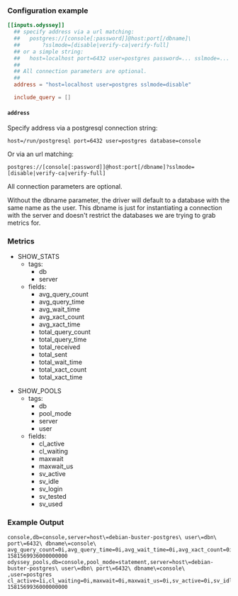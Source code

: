 ### Configuration example

```toml
[[inputs.odyssey]]
  ## specify address via a url matching:
  ##   postgres://[console[:password]]@host:port[/dbname]\
  ##       ?sslmode=[disable|verify-ca|verify-full]
  ## or a simple string:
  ##   host=localhost port=6432 user=postgres password=... sslmode=... dbname=app_production
  ##
  ## All connection parameters are optional.
  ##
  address = "host=localhost user=postgres sslmode=disable"

  include_query = []
```

#### `address`

Specify address via a postgresql connection string:

  `host=/run/postgresql port=6432 user=postgres database=console`

Or via an url matching:

  `postgres://[console[:password]]@host:port[/dbname]?sslmode=[disable|verify-ca|verify-full]`

All connection parameters are optional.

Without the dbname parameter, the driver will default to a database with the same name as the user.
This dbname is just for instantiating a connection with the server and doesn't restrict the databases we are trying to grab metrics for.

### Metrics

- SHOW_STATS
  - tags:
    - db
    - server
  - fields:
    - avg_query_count
    - avg_query_time
    - avg_wait_time
    - avg_xact_count
    - avg_xact_time
    - total_query_count
    - total_query_time
    - total_received
    - total_sent
    - total_wait_time
    - total_xact_count
    - total_xact_time

+ SHOW_POOLS
  - tags:
    - db
    - pool_mode
    - server
    - user
  - fields:
    - cl_active
    - cl_waiting
    - maxwait
    - maxwait_us
    - sv_active
    - sv_idle
    - sv_login
    - sv_tested
    - sv_used

### Example Output

```
console,db=console,server=host\=debian-buster-postgres\ user\=dbn\ port\=6432\ dbname\=console\  avg_query_count=0i,avg_query_time=0i,avg_wait_time=0i,avg_xact_count=0i,avg_xact_time=0i,total_query_count=26i,total_query_time=0i,total_received=0i,total_sent=0i,total_wait_time=0i,total_xact_count=26i,total_xact_time=0i 1581569936000000000
odyssey_pools,db=console,pool_mode=statement,server=host\=debian-buster-postgres\ user\=dbn\ port\=6432\ dbname\=console\ ,user=postgres cl_active=1i,cl_waiting=0i,maxwait=0i,maxwait_us=0i,sv_active=0i,sv_idle=0i,sv_login=0i,sv_tested=0i,sv_used=0i 1581569936000000000
```
